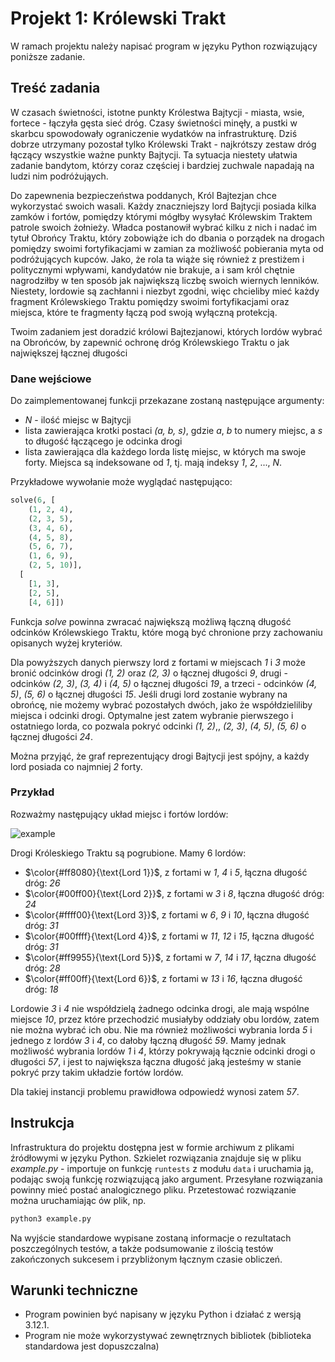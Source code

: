 # Projekt 1: Królewski Trakt

W ramach projektu należy napisać program w języku Python rozwiązujący
poniższe zadanie.

## Treść zadania[](#treść-zadania)

W czasach świetności, istotne punkty Królestwa Bajtycji - miasta, wsie,
fortece - łączyła gęsta sieć dróg. Czasy świetności minęły, a pustki w
skarbcu spowodowały ograniczenie wydatków na infrastrukturę. Dziś dobrze
utrzymany pozostał tylko Królewski Trakt - najkrótszy zestaw dróg
łączący wszystkie ważne punkty Bajtycji. Ta sytuacja niestety ułatwia
zadanie bandytom, którzy coraz częściej i bardziej zuchwale napadają na
ludzi nim podróżująych.

Do zapewnenia bezpieczeństwa poddanych, Król Bajtezjan chce wykorzystać
swoich wasali. Każdy znaczniejszy lord Bajtycji posiada kilka zamków i
fortów, pomiędzy którymi mógłby wysyłać Królewskim Traktem patrole
swoich żołnieży. Władca postanowił wybrać kilku z nich i nadać im tytuł
Obrońcy Traktu, który zobowiąże ich do dbania o porządek na drogach
pomiędzy swoimi fortyfikacjami w zamian za możliwość pobierania myta od
podróżujących kupców. Jako, że rola ta wiąże się również z prestiżem i
politycznymi wpływami, kandydatów nie brakuje, a i sam król chętnie
nagrodziłby w ten sposób jak największą liczbę swoich wiernych lenników.
Niestety, lordowie są zachłanni i niezbyt zgodni, więc chcieliby mieć
każdy fragment Królewskiego Traktu pomiędzy swoimi fortyfikacjami oraz
miejsca, które te fragmenty łączą pod swoją wyłączną protekcją.

Twoim zadaniem jest doradzić królowi Bajtezjanowi, których lordów wybrać
na Obrońców, by zapewnić ochronę dróg Królewskiego Traktu o jak
największej łącznej długości

### Dane wejściowe[](#dane-wejściowe)

Do zaimplementowanej funkcji przekazane zostaną następujące argumenty:

-   *N* - ilość miejsc w Bajtycji
-   lista zawierająca krotki postaci *(a, b, s)*, gdzie *a*, *b* to
    numery miejsc, a *s* to długość łączącego je odcinka drogi
-   lista zawierająca dla każdego lorda listę miejsc, w których ma swoje
    forty. Miejsca są indeksowane od *1*, tj. mają indeksy *1*, *2*,
    ..., *N*.

Przykładowe wywołanie może wyglądać następująco:

```py highlight
solve(6, [
    (1, 2, 4),
    (2, 3, 5),
    (3, 4, 6),
    (4, 5, 8),
    (5, 6, 7),
    (1, 6, 9),
    (2, 5, 10)],
  [
    [1, 3],
    [2, 5],
    [4, 6]])
```

Funkcja *solve* powinna zwracać największą możliwą łączną długość
odcinków Królewskiego Traktu, które mogą być chronione przy zachowaniu
opisanych wyżej kryteriów.

Dla powyższych danych pierwszy lord z fortami w miejscach *1* i *3* może
bronić odcinków drogi *(1, 2)* oraz *(2, 3)* o łącznej długości *9*,
drugi - odcinków *(2, 3)*, *(3, 4)* i *(4, 5)* o łącznej długości *19*,
a trzeci - odcinków *(4, 5)*, *(5, 6)* o łącznej długości *15*. Jeśli
drugi lord zostanie wybrany na obrońcę, nie możemy wybrać pozostałych
dwóch, jako że współdzieliliby miejsca i odcinki drogi. Optymalne jest
zatem wybranie pierwszego i ostatniego lorda, co pozwala pokryć odcinki
*(1, 2)*,, *(2, 3)*, *(4, 5)*, *(5, 6)* o łącznej długości *24*.

Można przyjąć, że graf reprezentujący drogi Bajtycji jest spójny, a
każdy lord posiada co najmniej *2* forty.

### Przykład[](#przykład)

Rozważmy następujący układ miejsc i fortów lordów:

![example](https://github.com/user-attachments/assets/77542ba2-536d-4553-bd2c-7339370bae70)

Drogi Króleskiego Traktu są pogrubione. Mamy 6 lordów:

-   $\color{#ff8080}{\text{Lord 1}}$, z fortami w *1*, *4* i *5*, łączna długość dróg: *26*
-   $\color{#00ff00}{\text{Lord 2}}$, z fortami w *3* i *8*, łączna długość dróg: *24*
-   $\color{#ffff00}{\text{Lord 3}}$, z fortami w *6*, *9* i *10*, łączna długość dróg: *31*
-   $\color{#00ffff}{\text{Lord 4}}$, z fortami w *11*, *12* i *15*, łączna długość dróg: *31*
-   $\color{#ff9955}{\text{Lord 5}}$, z fortami w *7*, *14* i *17*, łączna długość dróg: *28*
-   $\color{#ff00ff}{\text{Lord 6}}$, z fortami w *13* i *16*, łączna długość dróg: *18*

Lordowie *3* i *4* nie współdzielą żadnego odcinka drogi, ale mają
wspólne miejsce *10*, przez które przechodzić musiałyby oddziały obu
lordów, zatem nie można wybrać ich obu. Nie ma również możliwości
wybrania lorda *5* i jednego z lordów *3* i *4*, co dałoby łączną
długość *59*. Mamy jednak możliwość wybrania lordów *1* i *4*, którzy
pokrywają łącznie odcinki drogi o długości *57*, i jest to największa
łączna długość jaką jesteśmy w stanie pokryć przy takim układzie fortów
lordów.

Dla takiej instancji problemu prawidłowa odpowiedź wynosi zatem *57*.

## Instrukcja[](#instrukcja)

Infrastruktura do projektu dostępna jest w formie archiwum z plikami
źródłowymi w języku Python. Szkielet rozwiązania znajduje
się w pliku *example.py* - importuje on funkcję
`runtests` z modułu
`data` i uruchamia ją, podając
swoją funkcję rozwiązującą jako argument. Przesyłane rozwiązania powinny
mieć postać analogicznego pliku. Przetestować rozwiązanie można
uruchamiając ów plik, np.

```bash highlight
python3 example.py
```

Na wyjście standardowe wypisane zostaną informacje o rezultatach
poszczególnych testów, a także podsumowanie z ilością testów
zakończonych sukcesem i przybliżonym łącznym czasie obliczeń.

## Warunki techniczne[](#warunki-techniczne)

-   Program powinien być napisany w języku Python i działać z wersją
    3.12.1.
-   Program nie może wykorzystywać zewnętrznych bibliotek (biblioteka
    standardowa jest dopuszczalna)

